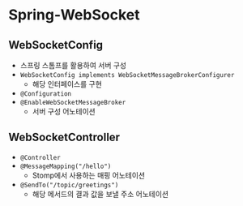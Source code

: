 # Spring-WebSocket

## WebSocketConfig
- 스프링 스톰프를 활용하여 서버 구성
- `WebSocketConfig implements WebSocketMessageBrokerConfigurer`
  - 해당 인터페이스를 구현
- `@Configuration`
- `@EnableWebSocketMessageBroker`
  - 서버 구성 어노테이션

## WebSocketController
- `@Controller`
- `@MessageMapping("/hello")`
  - Stomp에서 사용하는 매핑 어노테이션
- `@SendTo("/topic/greetings")`
  - 해당 메서드의 결과 값을 보낼 주소 어노테이션